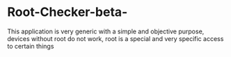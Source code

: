 # Root-Checker-beta-

This application is very generic with a simple and objective purpose, devices without root do not work, root is a special and very specific access to certain things
